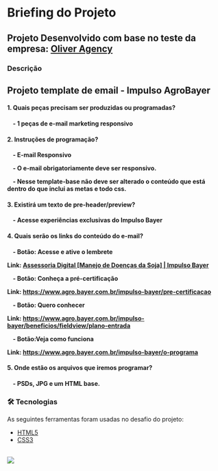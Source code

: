 # Briefing do Projeto #
<h2> Projeto Desenvolvido com base no teste da empresa: <a href="https://oliverlatinamerica.agency/">Oliver Agency</a> </h2>

### Descrição
<h2> Projeto template de email - Impulso AgroBayer</h2>

<h4>1. Quais peças precisam ser produzidas ou programadas? <h4>
  <p>&nbsp;&nbsp;&nbsp; - 1 peças de e-mail marketing responsivo</p>

<h4>2. Instruções de programação? <h4>
  <p>&nbsp;&nbsp;&nbsp; - E-mail Responsivo </p>
  <p>&nbsp;&nbsp;&nbsp; - O e-mail obrigatoriamente deve ser responsivo. </p>
  <p>&nbsp;&nbsp;&nbsp; - Nesse template-base não deve ser alterado o conteúdo que está dentro do <head> que inclui as metas e todo css.<p> 

<h4>3. Existirá um texto de pre-header/preview? <h4>
  <p>&nbsp;&nbsp;&nbsp; - Acesse experiências exclusivas do Impulso Bayer </p>

<h4>4. Quais serão os links do conteúdo do e-mail? <h4>
  <p>&nbsp;&nbsp;&nbsp; - Botão: Acesse e ative o lembrete </p>
  <p> Link: <a href="https://www.youtube.com/watch?v=BxpfL4iff_I&feature=youtu.be">Assessoria Digital [Manejo de Doenças da Soja] | Impulso Bayer </a> </p>
  
  <p>&nbsp;&nbsp;&nbsp; - Botão: Conheça a pré-certificação </p>
  <p> Link: <a href="https://www.agro.bayer.com.br/impulso-bayer/pre-certificacao"> https://www.agro.bayer.com.br/impulso-bayer/pre-certificacao</a> </p>
  
  <p>&nbsp;&nbsp;&nbsp; - Botão: Quero conhecer </p>
  <p> Link: 
  <a href="https://www.agro.bayer.com.br/impulso-bayer/beneficios/fieldview/plano-entrada">https://www.agro.bayer.com.br/impulso-bayer/beneficios/fieldview/plano-entrada </a>
  </p>
  
  <p>&nbsp;&nbsp;&nbsp; - Botão:Veja como funciona </p>
  <p> Link: <a href="https://www.agro.bayer.com.br/impulso-bayer/o-programa"> https://www.agro.bayer.com.br/impulso-bayer/o-programa </a> </p>
  
  <h4>5. Onde estão os arquivos que iremos programar? <h4>
  <p>&nbsp;&nbsp;&nbsp; - PSDs, JPG e um HTML base. </p>

### 🛠 Tecnologias

As seguintes ferramentas foram usadas no desafio do projeto:

- [HTML5](https://developer.mozilla.org/pt-BR/docs/Web/HTML)
- [CSS3](https://developer.mozilla.org/pt-BR/docs/Web/CSS)

<br>
 
 <img src="https://img.shields.io/static/v1?label=DEV&message=Darcisio Almeida&color=7159c1&style=for-the-badge&logo=ghost"/>